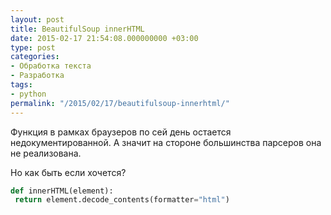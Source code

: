 ```yaml
---
layout: post
title: BeautifulSoup innerHTML
date: 2015-02-17 21:54:08.000000000 +03:00
type: post
categories:
- Обработка текста
- Разработка
tags:
- python
permalink: "/2015/02/17/beautifulsoup-innerhtml/"
---
```

Функция в рамках браузеров по сей день остается недокументированной. А значит на стороне большинства парсеров она не реализована.

Но как быть если хочется?

```python
def innerHTML(element):  
 return element.decode_contents(formatter="html")
```

